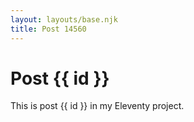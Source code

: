 ```yaml
---
layout: layouts/base.njk
title: Post 14560
---
```


# Post {{ id }}

This is post {{ id }} in my Eleventy project.
